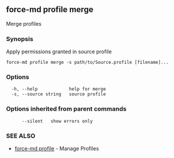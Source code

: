 ## force-md profile merge

Merge profiles

### Synopsis

Apply permissions granted in source profile

```
force-md profile merge -s path/to/Source.profile [filename]...
```

### Options

```
  -h, --help            help for merge
  -s, --source string   source profile
```

### Options inherited from parent commands

```
      --silent   show errors only
```

### SEE ALSO

* [force-md profile](force-md_profile.md)	 - Manage Profiles

